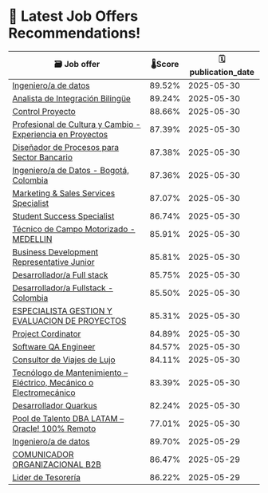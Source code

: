 # 🚀 Latest Job Offers Recommendations!
| 🗃️ **Job offer** | 🌡️**Score** | 🗓️ **publication_date** |
|---|---|---|
| [Ingeniero/a de datos](https://co.linkedin.com/jobs/view/ingeniero-a-de-datos-at-periferia-it-group-4238437213) | 89.52% | 2025-05-30 |
| [Analista de Integración Bilingüe](https://co.linkedin.com/jobs/view/analista-de-integraci%C3%B3n-biling%C3%BCe-at-encora-inc-4178608261) | 89.24% | 2025-05-30 |
| [Control Proyecto](https://co.linkedin.com/jobs/view/control-proyecto-at-wood-4240523974) | 88.66% | 2025-05-30 |
| [Profesional de Cultura y Cambio - Experiencia en Proyectos](https://co.linkedin.com/jobs/view/profesional-de-cultura-y-cambio-experiencia-en-proyectos-at-colsanitas-4241044138) | 87.39% | 2025-05-30 |
| [Diseñador de Procesos para Sector Bancario](https://co.linkedin.com/jobs/view/dise%C3%B1ador-de-procesos-para-sector-bancario-at-keppri-4237438561) | 87.38% | 2025-05-30 |
| [Ingeniero/a de Datos - Bogotá, Colombia](https://co.linkedin.com/jobs/view/ingeniero-a-de-datos-bogot%C3%A1-colombia-at-periferia-it-group-4240943532) | 87.36% | 2025-05-30 |
| [Marketing & Sales Services Specialist](https://co.linkedin.com/jobs/view/marketing-sales-services-specialist-at-bayer-4241027462) | 87.07% | 2025-05-30 |
| [Student Success Specialist](https://co.linkedin.com/jobs/view/student-success-specialist-at-teilur-talent-4241024617) | 86.74% | 2025-05-30 |
| [Técnico de Campo Motorizado - MEDELLIN](https://co.linkedin.com/jobs/view/t%C3%A9cnico-de-campo-motorizado-medellin-at-diebold-nixdorf-4208322249) | 85.91% | 2025-05-30 |
| [Business Development Representative Junior](https://co.linkedin.com/jobs/view/business-development-representative-junior-at-ibp-international-business-partner-4241029906) | 85.81% | 2025-05-30 |
| [Desarrollador/a Full stack](https://co.linkedin.com/jobs/view/desarrollador-a-full-stack-at-periferia-it-group-4238437193) | 85.75% | 2025-05-30 |
| [Desarrollador/a Fullstack - Colombia](https://co.linkedin.com/jobs/view/desarrollador-a-fullstack-colombia-at-periferia-it-group-4240937955) | 85.50% | 2025-05-30 |
| [ESPECIALISTA GESTION Y EVALUACION DE PROYECTOS](https://co.linkedin.com/jobs/view/especialista-gestion-y-evaluacion-de-proyectos-at-colsubsidio-4237411103) | 85.31% | 2025-05-30 |
| [Project Cordinator](https://co.linkedin.com/jobs/view/project-cordinator-at-umbra-interactive-4241065251) | 84.89% | 2025-05-30 |
| [Software QA Engineer](https://co.linkedin.com/jobs/view/software-qa-engineer-at-selaski-4202566245) | 84.57% | 2025-05-30 |
| [Consultor de Viajes de Lujo](https://co.linkedin.com/jobs/view/consultor-de-viajes-de-lujo-at-honeymooners-4240958709) | 84.11% | 2025-05-30 |
| [Tecnólogo de Mantenimiento – Eléctrico, Mecánico o Electromecánico](https://co.linkedin.com/jobs/view/tecn%C3%B3logo-de-mantenimiento-%E2%80%93-el%C3%A9ctrico-mec%C3%A1nico-o-electromec%C3%A1nico-at-compensar-4240686909) | 83.39% | 2025-05-30 |
| [Desarrollador Quarkus](https://co.linkedin.com/jobs/view/desarrollador-quarkus-at-del-mar-technology-group-4240188891) | 82.24% | 2025-05-30 |
| [Pool de Talento DBA LATAM – Oracle! 100% Remoto](https://co.linkedin.com/jobs/view/pool-de-talento-dba-latam-%E2%80%93-oracle%21-100%25-remoto-at-nueva-empresa-tecnologica-de-sistemas-sl-4241049354) | 77.01% | 2025-05-30 |
| [Ingeniero/a de datos](https://co.linkedin.com/jobs/view/ingeniero-a-de-datos-at-periferia-it-group-4238033039) | 89.70% | 2025-05-29 |
| [COMUNICADOR ORGANIZACIONAL B2B](https://co.linkedin.com/jobs/view/comunicador-organizacional-b2b-at-cafam-oficial-4238037587) | 86.47% | 2025-05-29 |
| [Lider de Tesorería](https://co.linkedin.com/jobs/view/lider-de-tesorer%C3%ADa-at-greenyellow-colombia-4240520630) | 86.22% | 2025-05-29 |
